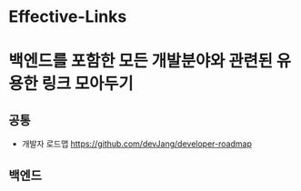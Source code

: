 # Effective-Links
# 백엔드를 포함한 모든 개발분야와 관련된 유용한 링크 모아두기

## 공통
- 개발자 로드맵 https://github.com/devJang/developer-roadmap

## 백엔드 
